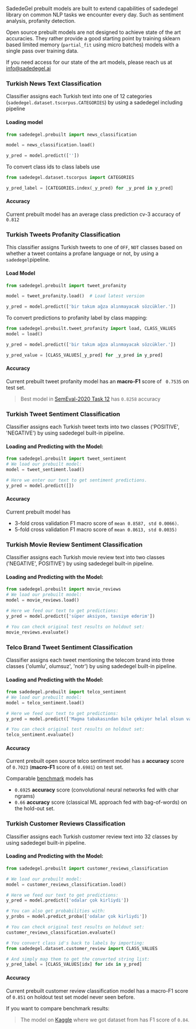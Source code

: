 SadedeGel prebuilt models are built to extend capabilities of sadedegel library 
on common NLP tasks we encounter every day. Such as sentiment analysis, profanity detection.

Open source prebuilt models are not designed to achieve state of the art accuracies. They rather provide a good starting 
point by training sklearn based limited memory (`partial_fit` using micro batches) models with a single pass over training data.

If you need access for our state of the art models, please reach us at info@sadedegel.ai

### Turkish News Text Classification

Classifier assigns each Turkish text into one of 12 categories (`sadedegel.dataset.tscorpus.CATEGORIES`)
by using a sadedegel including pipeline

#### Loading model

```python
from sadedegel.prebuilt import news_classification

model = news_classification.load()

y_pred = model.predict([''])
```

To convert class ids to class labels use

```python
from sadedegel.dataset.tscorpus import CATEGORIES

y_pred_label = [CATEGORIES.index(_y_pred) for _y_pred in y_pred]
```

#### Accuracy

Current prebuilt model has an average class prediction cv-3 accuracy of `0.812`

### Turkish Tweets Profanity Classification

This classifier assigns Turkish tweets to one of `OFF`, `NOT` classes based on whether a tweet contains a profane language or not, by using a `sadedegel`pipeline.

#### Load Model
```python
from sadedegel.prebuilt import tweet_profanity

model = tweet_profanity.load()  # Load latest version

y_pred = model.predict(['bir takım ağza alınmayacak sözcükler.'])
```
To convert predictions to profanity label by class mapping:

```python
from sadedegel.prebuilt.tweet_profanity import load, CLASS_VALUES
model = load()

y_pred = model.predict(['bir takım ağza alınmayacak sözcükler.'])

y_pred_value = [CLASS_VALUES[_y_pred] for _y_pred in y_pred]
```

#### Accuracy

Current prebuilt tweet profanity model has an **macro-F1** score of ` 0.7535` on test set.
> Best model in [SemEval-2020 Task 12](https://arxiv.org/pdf/2006.07235.pdf) has `0.8258` accuracy

### Turkish Tweet Sentiment Classification
Classifier assigns each Turkish tweet texts into two classes ('POSITIVE', 'NEGATIVE') by using sadedegel built-in pipeline.

#### Loading and Predicting with the Model:
```python
from sadedegel.prebuilt import tweet_sentiment
# We load our prebuilt model:
model = tweet_sentiment.load()

# Here we enter our text to get sentiment predictions.
y_pred = model.predict([])
```
#### Accuracy

Current prebuilt model has 
* 3-fold cross validation F1 macro score of `mean 0.8587, std 0.0066)`.
* 5-fold cross validation F1 macro score of `mean 0.8613, std 0.0035)` 

### Turkish Movie Review Sentiment Classification

Classifier assigns each Turkish movie review text into two classes ('NEGATIVE', POSITIVE') by using sadedegel built-in pipeline.

#### Loading and Predicting with the Model:

```python
from sadedegel.prebuilt import movie_reviews
# We load our prebuilt model:
model = movie_reviews.load()

# Here we feed our text to get predictions:
y_pred = model.predict(['süper aksiyon, tavsiye ederim'])

# You can check original test results on holdout set:
movie_reviews.evaluate()
```

### Telco Brand Tweet Sentiment Classification

Classifier assigns each tweet mentioning the telecom brand into three classes ('olumlu', olumsuz', 'notr') by using sadedegel built-in pipeline.

#### Loading and Predicting with the Model:

```python
from sadedegel.prebuilt import telco_sentiment
# We load our prebuilt model:
model = telco_sentiment.load()

# Here we feed our text to get predictions:
y_pred = model.predict(['Magma tabakasından bile çekiyor helal olsun valla.'])

# You can check original test results on holdout set:
telco_sentiment.evaluate()
```

#### Accuracy

Current prebuilt open source telco sentiment model has a **accuracy** score of `0.7023` (**macro-F1** score of `0.6981`) on test set.

Comparable [benchmark](https://ieeexplore.ieee.org/document/8554037/) models has  
* `0.6925` **accuracy** score (convolutional neural networks fed with char ngrams)
* `0.66` **accuracy** score (classical ML approach fed with bag-of-words)
on the hold-out set.


### Turkish Customer Reviews Classification

Classifier assigns each Turkish customer review text into 32 classes by using sadedegel built-in pipeline.

#### Loading and Predicting with the Model:

```python
from sadedegel.prebuilt import customer_reviews_classification

# We load our prebuilt model:
model = customer_reviews_classification.load()

# Here we feed our text to get predictions:
y_pred = model.predict(['odalar çok kirliydi'])

# You can also get probabilities with:
y_probs = model.predict_proba(['odalar çok kirliydi'])

# You can check original test results on holdout set:
customer_reviews_classification.evaluate()

# You convert class id's back to labels by importing:
from sadedegel.dataset.customer_review import CLASS_VALUES

# And simply map them to get the converted string list:
y_pred_label = [CLASS_VALUES[idx] for idx in y_pred]
```

#### Accuracy
Current prebuilt customer review classification model has a macro-F1 score of `0.851` on holdout test set model never seen before.

If you want to compare benchmark results:
> The model on [Kaggle](https://www.kaggle.com/savasy/multiclass-classification-data-for-turkish-tc32) where we got dataset from has F1 score of `0.84`.
